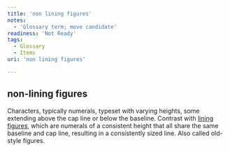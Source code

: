 ```yaml
---
title: 'non lining figures'
notes:
  - 'Glossary term; move candidate'
readiness: 'Not Ready'
tags:
  - Glossary
  - Items
uri: 'non lining figures'

---
```

## non-lining figures

Characters, typically numerals, typeset with varying heights, some extending above the cap line or below the baseline. Contrast with [lining figures](/lining_figures), which are numerals of a consistent height that all share the same baseline and cap line, resulting in a consistently sized line. Also called old-style figures.

